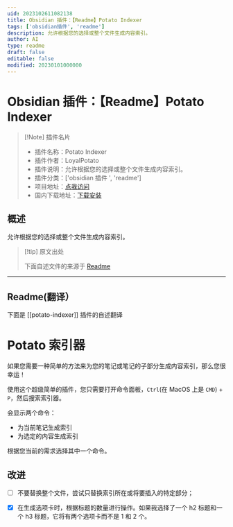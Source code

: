 ```yaml
---
uid: 2023102611082138
title: Obsidian 插件：【Readme】Potato Indexer
tags: ['obsidian插件', 'readme']
description: 允许根据您的选择或整个文件生成内容索引。
author: AI
type: readme
draft: false
editable: false
modified: 20230101000000
---
```


# Obsidian 插件：【Readme】Potato Indexer

> [!Note] 插件名片
> - 插件名称：Potato Indexer
> - 插件作者：LoyalPotato
> - 插件说明：允许根据您的选择或整个文件生成内容索引。
> - 插件分类：['obsidian 插件 ', 'readme']
> - 项目地址：[点我访问](https://github.com/LoyalPotato/potato-indexer)
> - 国内下载地址：[下载安装](https://pkmer.cn/products/plugin/pluginMarket/?potato-indexer)

## 概述

允许根据您的选择或整个文件生成内容索引。

> [!tip] 原文出处
>
>下面自述文件的来源于 [Readme](https://ghproxy.net/https://raw.githubusercontent.com/LoyalPotato/potato-indexer/master/README.md)

---

## Readme(翻译）

下面是 [[potato-indexer]] 插件的自述翻译

# Potato 索引器

如果您需要一种简单的方法来为您的笔记或笔记的子部分生成内容索引，那么您很幸运！

使用这个超级简单的插件，您只需要打开命令面板，`Ctrl`(在 MacOS 上是 `CMD`) + `P`，然后搜索索引器。

会显示两个命令：

- 为当前笔记生成索引
- 为选定的内容生成索引

根据您当前的需求选择其中一个命令。

## 改进

- [ ] 不要替换整个文件，尝试只替换索引所在或将要插入的特定部分；
- [x] 在生成选项卡时，根据标题的数量进行操作。如果我选择了一个 h2 标题和一个 h3 标题，它将有两个选项卡而不是 1 和 2 个。



